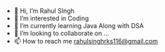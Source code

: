 - 👋 Hi, I’m Rahul SIngh
- 👀 I’m interested in Coding
- 🌱 I’m currently learning Java Along with DSA
- 💞️ I’m looking to collaborate on ...
- 📫 How to reach me rahulsinghrks116@gmail.com

<!---
rahulsinghrks116/rahulsinghrks116 is a ✨ special ✨ repository because its `README.md` (this file) appears on your GitHub profile.
You can click the Preview link to take a look at your changes.
--->
